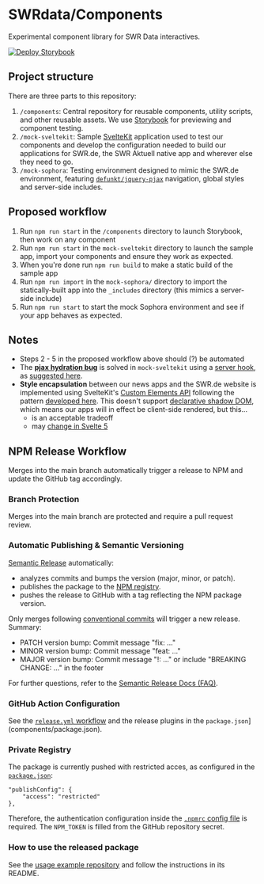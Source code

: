 # SWRdata/Components

Experimental component library for SWR Data interactives.

[![Deploy Storybook](https://github.com/SWRdata/components/actions/workflows/deploy-storybook.yml/badge.svg)](https://github.com/SWRdata/components/actions/workflows/deploy-storybook.yml)

## Project structure

There are three parts to this repository:

1. `/components`: Central repository for reusable components, utility scripts, and other reusable assets. We use [Storybook](https://storybook.js.org/) for previewing and component testing.
2. `/mock-sveltekit`: Sample [SvelteKit](https://kit.svelte.dev/) application used to test our components and develop the configuration needed to build our applications for SWR.de, the SWR Aktuell native app and wherever else they need to go.
3. `/mock-sophora`: Testing environment designed to mimic the SWR.de environment, featuring [`defunkt/jquery-pjax`](https://github.com/defunkt/jquery-pjax) navigation, global styles and server-side includes.

## Proposed workflow

1. Run `npm run start` in the `/components` directory to launch Storybook, then work on any component
2. Run `npm run start` in the `mock-sveltekit` directory to launch the sample app, import your components and ensure they work as expected.
3. When you're done run `npm run build` to make a static build of the sample app
4. Run `npm run import` in the `mock-sophora/` directory to import the statically-built app into the `_includes` directory (this mimics a server-side include)
5. Run `npm run start` to start the mock Sophora environment and see if your app behaves as expected.

## Notes

- Steps 2 - 5 in the proposed workflow above should (?) be automated
- The **[pjax hydration bug](https://github.com/SWRdata/pjax-sveltekit/issues/3)** is solved in `mock-sveltekit` using a [server hook](https://github.com/SWRdata/components/blob/main/mock-sveltekit/src/hooks.server.js), as [suggested here](https://github.com/sveltejs/kit/issues/10411).
- **Style encapsulation** between our news apps and the SWR.de website is implemented using SvelteKit's [Custom Elements API](https://svelte.dev/docs/custom-elements-api) following the pattern [developed here](https://github.com/SWRdata/pjax-sveltekit/issues/1). This doesn't support [declarative shadow DOM](https://web.dev/articles/declarative-shadow-dom), which means our apps will in effect be client-side rendered, but this...
  - is an acceptable tradeoff
  - may [change in Svelte 5](https://github.com/sveltejs/svelte/pull/10721)

## NPM Release Workflow

Merges into the main branch automatically trigger a release to NPM and update the GitHub tag accordingly.

### Branch Protection

Merges into the main branch are protected and require a pull request review.

### Automatic Publishing & Semantic Versioning

[Semantic Release](https://github.com/semantic-release/) automatically:

- analyzes commits and bumps the version (major, minor, or patch).
- publishes the package to the [NPM registry](https://www.npmjs.com/package/@swr-data-lab/components).
- pushes the release to GitHub with a tag reflecting the NPM package version.

Only merges following [conventional commits](https://www.conventionalcommits.org/) will trigger a new release. Summary:

- PATCH version bump: Commit message "fix: ..."
- MINOR version bump: Commit message "feat: ..."
- MAJOR version bump: Commit message "<type>!: ..." or include "BREAKING CHANGE: ..." in the footer

For further questions, refer to the [Semantic Release Docs (FAQ)](https://semantic-release.gitbook.io/semantic-release/support/faq).

### GitHub Action Configuration

See the [`release.yml` workflow](.github/workflows/release.yml) and the release plugins in the `package.json`](components/package.json).

### Private Registry

The package is currently pushed with restricted acces, as configured in the [`package.json`](components/package.json):

```
"publishConfig": {
    "access": "restricted"
},
```

Therefore, the authentication configuration inside the [`.npmrc` config file](components/.npmrc) is required. The `NPM_TOKEN` is filled from the GitHub repository secret.

### How to use the released package

See the [usage example repository](https://github.com/SWRdata/components-usage-example) and follow the instructions in its README.

